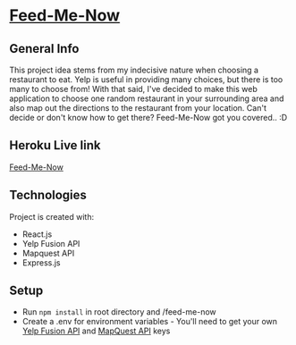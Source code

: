 # [Feed-Me-Now](https://feed-me-now-1.herokuapp.com/)

## General Info
This project idea stems from my indecisive nature when choosing a restaurant to eat. Yelp is useful in providing many choices, but there is too many to choose from! With that said, I've decided to make this web application to choose one random restaurant in your surrounding area and also map out the directions to the restaurant from your location. Can't decide or don't know how to get there? Feed-Me-Now got you covered.. :D

## Heroku Live link
[Feed-Me-Now](https://feed-me-now-1.herokuapp.com/)

## Technologies
Project is created with:
* React.js
* Yelp Fusion API
* Mapquest API
* Express.js

## Setup
* Run `npm install` in root directory and /feed-me-now
* Create a .env for environment variables - You'll need to get your own [Yelp Fusion API](https://www.yelp.com/fusion) and [MapQuest API](https://developer.mapquest.com/documentation/) keys
